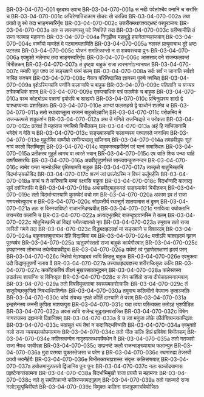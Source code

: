 BR-03-04-070-001	बृहदश्व उवाच
BR-03-04-070-001a	स नदीः पर्वतांश्चैव वनानि च सरांसि च
BR-03-04-070-001c	अचिरेणातिचक्राम खेचरः खे चरन्निव
BR-03-04-070-002a	तथा प्रयाते तु रथे तदा भाङ्गस्वरिर्नृपः
BR-03-04-070-002c	उत्तरीयमथापश्यद्भ्रष्टं परपुरञ्जयः
BR-03-04-070-003a	ततः स त्वरमाणस्तु पटे निपतिते तदा
BR-03-04-070-003c	ग्रहीष्यामीति तं राजा नलमाह महामनाः
BR-03-04-070-004a	निगृह्णीष्व महाबुद्धे हयानेतान्महाजवान्
BR-03-04-070-004c	वार्ष्णेयो यावदेतं मे पटमानयतामिति
BR-03-04-070-005a	नलस्तं प्रत्युवाचाथ दूरे भ्रष्टः पटस्तव
BR-03-04-070-005c	योजनं समतिक्रान्तो न स शक्यस्त्वया पुनः
BR-03-04-070-006a	एवमुक्ते नलेनाथ तदा भाङ्गस्वरिर्नृपः
BR-03-04-070-006c	आससाद वने राजन्फलवन्तं बिभीतकम्
BR-03-04-070-007a	तं दृष्ट्वा बाहुकं राजा त्वरमाणोऽभ्यभाषत
BR-03-04-070-007c	ममापि सूत पश्य त्वं सङ्ख्याने परमं बलम्
BR-03-04-070-008a	सर्वः सर्वं न जानाति सर्वज्ञो नास्ति कश्चन
BR-03-04-070-008c	नैकत्र परिनिष्ठास्ति ज्ञानस्य पुरुषे क्वचित्
BR-03-04-070-009a	वृक्षेऽस्मिन्यानि पर्णानि फलान्यपि च बाहुक
BR-03-04-070-009c	पतितानि च यान्यत्र तत्रैकमधिकं शतम्
BR-03-04-070-009e	एकपत्राधिकं पत्रं फलमेकं च बाहुक
BR-03-04-070-010a	पञ्च कोट्योऽथ पत्राणां द्वयोरपि च शाखयोः
BR-03-04-070-010c	प्रचिनुह्यस्य शाखे द्वे याश्चाप्यन्याः प्रशाखिकाः
BR-03-04-070-010e	आभ्यां फलसहस्रे द्वे पञ्चोनं शतमेव च
BR-03-04-070-011a	ततो रथादवप्लुत्य राजानं बाहुकोऽब्रवीत्
BR-03-04-070-011c	परोक्षमिव मे राजन्कत्थसे शत्रुकर्शन
BR-03-04-070-012a	अथ ते गणिते राजन्विद्यते न परोक्षता
BR-03-04-070-012c	प्रत्यक्षं ते महाराज गणयिष्ये बिभीतकम्
BR-03-04-070-013a	अहं हि नाभिजानामि भवेदेवं न वेति च
BR-03-04-070-013c	सङ्ख्यास्यामि फलान्यस्य पश्यतस्ते जनाधिप
BR-03-04-070-013e	मुहूर्तमिव वार्ष्णेयो रश्मीन्यच्छतु वाजिनाम्
BR-03-04-070-014a	तमब्रवीन्नृपः सूतं नायं कालो विलम्बितुम्
BR-03-04-070-014c	बाहुकस्त्वब्रवीदेनं परं यत्नं समास्थितः
BR-03-04-070-015a	प्रतीक्षस्व मुहूर्तं त्वमथ वा त्वरते भवान्
BR-03-04-070-015c	एष याति शिवः पन्था याहि वार्ष्णेयसारथिः
BR-03-04-070-016a	अब्रवीदृतुपर्णस्तं सान्त्वयन्कुरुनन्दन
BR-03-04-070-016c	त्वमेव यन्ता नान्योऽस्ति पृथिव्यामपि बाहुक
BR-03-04-070-017a	त्वत्कृते यातुमिच्छामि विदर्भान्हयकोविद
BR-03-04-070-017c	शरणं त्वां प्रपन्नोऽस्मि न विघ्नं कर्तुमर्हसि
BR-03-04-070-018a	कामं च ते करिष्यामि यन्मां वक्ष्यसि बाहुक
BR-03-04-070-018c	विदर्भान्यदि यात्वाद्य सूर्यं दर्शयितासि मे
BR-03-04-070-019a	अथाब्रवीद्बाहुकस्तं सङ्ख्यायेमं बिभीतकम्
BR-03-04-070-019c	ततो विदर्भान्यास्यामि कुरुष्वेदं वचो मम
BR-03-04-070-020a	अकाम इव तं राजा गणयस्वेत्युवाच ह
BR-03-04-070-020c	सोऽवतीर्य रथात्तूर्णं शातयामास तं द्रुमम्
BR-03-04-070-021a	ततः स विस्मयाविष्टो राजानमिदमब्रवीत्
BR-03-04-070-021c	गणयित्वा यथोक्तानि तावन्त्येव फलानि च
BR-03-04-070-022a	अत्यद्भुतमिदं राजन्दृष्टवानस्मि ते बलम्
BR-03-04-070-022c	श्रोतुमिच्छामि तां विद्यां यथैतज्ज्ञायते नृप
BR-03-04-070-023a	तमुवाच ततो राजा त्वरितो गमने तदा
BR-03-04-070-023c	विद्ध्यक्षहृदयज्ञं मां सङ्ख्याने च विशारदम्
BR-03-04-070-024a	बाहुकस्तमुवाचाथ देहि विद्यामिमां मम
BR-03-04-070-024c	मत्तोऽपि चाश्वहृदयं गृहाण पुरुषर्षभ
BR-03-04-070-025a	ऋतुपर्णस्ततो राजा बाहुकं कार्यगौरवात्
BR-03-04-070-025c	हयज्ञानस्य लोभाच्च तथेत्येवाब्रवीद्वचः
BR-03-04-070-026a	यथेष्टं त्वं गृहाणेदमक्षाणां हृदयं परम्
BR-03-04-070-026c	निक्षेपो मेऽश्वहृदयं त्वयि तिष्ठतु बाहुक
BR-03-04-070-026e	एवमुक्त्वा ददौ विद्यामृतुपर्णो नलाय वै
BR-03-04-070-027a	तस्याक्षहृदयज्ञस्य शरीरान्निःसृतः कलिः
BR-03-04-070-027c	कर्कोटकविषं तीक्ष्णं मुखात्सततमुद्वमन्
BR-03-04-070-028a	कलेस्तस्य तदार्तस्य शापाग्निः स विनिःसृतः
BR-03-04-070-028c	स तेन कर्शितो राजा दीर्घकालमनात्मवान्
BR-03-04-070-029a	ततो विषविमुक्तात्मा स्वरूपमकरोत्कलिः
BR-03-04-070-029c	तं शप्तुमैच्छत्कुपितो निषधाधिपतिर्नलः
BR-03-04-070-030a	तमुवाच कलिर्भीतो वेपमानः कृताञ्जलिः
BR-03-04-070-030c	कोपं संयच्छ नृपते कीर्तिं दास्यामि ते पराम्
BR-03-04-070-031a	इन्द्रसेनस्य जननी कुपिता माशपत्पुरा
BR-03-04-070-031c	यदा त्वया परित्यक्ता ततोऽहं भृशपीडितः
BR-03-04-070-032a	अवसं त्वयि राजेन्द्र सुदुःखमपराजित
BR-03-04-070-032c	विषेण नागराजस्य दह्यमानो दिवानिशम्
BR-03-04-070-033a	ये च त्वां मनुजा लोके कीर्तयिष्यन्त्यतन्द्रिताः
BR-03-04-070-033c	मत्प्रसूतं भयं तेषां न कदाचिद्भविष्यति
BR-03-04-070-034a	एवमुक्तो नलो राजा न्ययच्छत्कोपमात्मनः
BR-03-04-070-034c	ततो भीतः कलिः क्षिप्रं प्रविवेश बिभीतकम्
BR-03-04-070-034e	कलिस्त्वन्येन नादृश्यत्कथयन्नैषधेन वै
BR-03-04-070-035a	ततो गतज्वरो राजा नैषधः परवीरहा
BR-03-04-070-035c	सम्प्रनष्टे कलौ राजन्सङ्ख्यायाथ फलान्युत
BR-03-04-070-036a	मुदा परमया युक्तस्तेजसा च परेण ह
BR-03-04-070-036c	रथमारुह्य तेजस्वी प्रययौ जवनैर्हयैः
BR-03-04-070-036e	बिभीतकश्चाप्रशस्तः संवृत्तः कलिसंश्रयात्
BR-03-04-070-037a	हयोत्तमानुत्पततो द्विजानिव पुनः पुनः
BR-03-04-070-037c	नलः सञ्चोदयामास प्रहृष्टेनान्तरात्मना
BR-03-04-070-038a	विदर्भाभिमुखो राजा प्रययौ स महामनाः
BR-03-04-070-038c	नले तु समतिक्रान्ते कलिरप्यगमद्गृहान्
BR-03-04-070-039a	ततो गतज्वरो राजा नलोऽभूत्पृथिवीपते
BR-03-04-070-039c	विमुक्तः कलिना राजन्रूपमात्रवियोजितः
